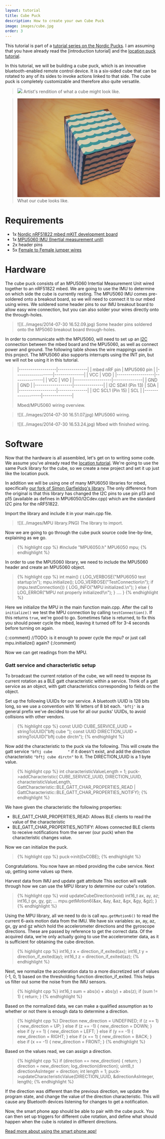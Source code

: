 ```yaml
---
layout: tutorial
title: Cube Puck
description: How to create your own Cube Puck
image: images/cube.jpg
order: 3
---
```


This tutorial is part of a [tutorial series on the Nordic Pucks](../tutorials.html).
I am assuming that you have already read the [introduction tutorial] and the [location puck tutorial](location.html).

In this tutorial, we will be building a cube puck, which is an innovative bluetooth-enabled remote control device.
It is a six-sided cube that can be rotated to any of its sides to invoke actions linked to that side.
The cube puck is completely customizable and therefore also quite versatile.

> ![](http://www.finefurniture.co/images/V184B.JPG)
> Artist's rendition of what a cube might look like.

> ![](../images/cube.jpg)
> What our cube looks like.

# Requirements
- 1x [Nordic nRF51822 mbed mKIT development board](https://mbed.org/platforms/Nordic-nRF51822/)
- 1x [MPU5060 IMU (Inertial measurement unit)](https://www.sparkfun.com/products/11028)
- 2x header pins
- 5x [Female to Female jumper wires](http://www.seeedstudio.com/depot/1-pin-dualfemale-jumper-wire-100mm-50pcs-pack-p-260.html?cPath=44_47)


# Hardware

The cube puck consists of an MPU5060 Intertial Measurement Unit wired together to an nRF51822 mbed.
We are going to use the IMU to determine on which side the cube is currently resting.
The MPU5060 IMU comes pre-soldered onto a breakout board, so we will need to connect it to our mbed using wires.
We soldered some header pins to our IMU breakout board to allow easy wire connection, but you can also solder your wires directly onto the through-holes.

> ![](../images/2014-07-30 16.52.09.jpg)
> Some header pins soldered onto the MP5060 breakout board through-holes.

In order to communicate with the MPU5060, will need to set up an [I2C](http://en.wikipedia.org/wiki/I%C2%B2C) connection between the mbed board and the MPU5060, as well as connect power and ground.
The following table shows the wire mappings used in this project.
The MPU5060 also supports interrupts using the INT pin, but we will not be using it in this tutorial.

> |-------------------|---------------|
> | mbed nRF pin      | MPU5060 pin   |
> |-------------------|---------------|
> | VCC               | VDD           |
> |-------------------|---------------|
> | VCC               | VIO           |
> |-------------------|---------------|
> | GND               | GND           |
> |-------------------|---------------|
> | I2C SDA1 (Pin 13) | SDA           |
> |-------------------|---------------|
> | I2C SCL1 (Pin 15) | SCL           |
> |-------------------|---------------|
>
> Mbed/MPU5060 wiring overview.

> ![](../images/2014-07-30 16.51.07.jpg)
> MPU5060 wiring.


> ![](../images/2014-07-30 16.53.24.jpg)
> Mbed with finished wiring.

# Software

Now that the hardware is all assembled, let's get on to writing some code.
We assume you've already read the [location tutorial](location.html).
We're going to use the same Puck library for the cube, so we create a new project and set it up just like the location puck.

In addition we will be using one of many MPU6050 libraries for mbed, specifically [our fork of Simon Garfieldsg's library](http://mbed.org/teams/Nordic-Pucks/code/MPU6050/).
The only difference from the original is that this library has changed the I2C pins to use pin p13 and p15 (available as defines in MPU6050/I2Cdev.cpp) which are the standard I2C pins for the nRF51822.

Import the library and include it in your main.cpp file.

> ![](../images/MPU library.PNG)
> The library to import.

Now we are going to go through the cube puck source code line-by-line, explaining as we go.

> {% highlight cpp %}
#include "MPU6050.h"
MPU6050 mpu;
{% endhighlight %}

In order to use the MPU5060 library, we need to include the MPU5060 header and create an MPU5060 object.



> {% highlight cpp %}
int main() {
    LOG_VERBOSE("MPU6050 test startup:\n");
    mpu.initialize();
    LOG_VERBOSE("TestConnection\n");
    if (mpu.testConnection()) {
        LOG_INFO("MPU initialized.\n");
    } else {
        LOG_ERROR("MPU not properly initialized!\n");
    }
    ....
}
{% endhighlight %}

Here we initialize the MPU in the main function main.cpp.
After the call to `initialize()` we test the MPU connection by calling `testConnection()`.
If this returns `true`, we're good to go.
Sometimes false is returned, to fix this you should power cycle the mbed, leaving it turned off for 3-4 seconds before turning on again.

{::comment}
//TODO: is it enough to power cycle the mpu? or just call mpu.initialize() again?
{:/comment}

Now we can get readings from the MPU.

### Gatt service and characteristic setup
To broadcast the current rotation of the cube, we will need to expose its current rotation as a BLE gatt characteristic within a service.
Think of a gatt service as an object, with gatt characteristics corresponding to fields on the object.

Set up the following UUIDs for our service.
A bluetooth UUID is 128 bits long, so we use a convention with 16 letters of 8 bit each. `'bftj'` is a general prefix we've decided to use for all our pucks' UUIDs, to avoid collisions with other vendors.

> {% highlight cpp %}
const UUID CUBE_SERVICE_UUID = stringToUUID("bftj cube       ");
const UUID DIRECTION_UUID = stringToUUID("bftj cube dirctn");
{% endhighlight %}

Now add the characteristic to the puck via the following.
This will create the gatt service `"bftj cube       "` if it doesn't exist, and add the direction characteristic `"bftj cube dirctn"` to it. The DIRECTION_UUID is a 1 byte value.

> {% highlight cpp %}
int characteristicValueLength = 1;
puck->addCharacteristic(
        CUBE_SERVICE_UUID,
        DIRECTION_UUID,
        characteristicValueLength,
        GattCharacteristic::BLE_GATT_CHAR_PROPERTIES_READ | GattCharacteristic::BLE_GATT_CHAR_PROPERTIES_NOTIFY);
{% endhighlight %}

We have given the characteristic the following properties:

- BLE_GATT_CHAR_PROPERTIES_READ: Allows BLE clients to read the value of the characteristic
- BLE_GATT_CHAR_PROPERTIES_NOTIFY: Allows connected BLE clients to receive notifications from the server (our puck) when the characteristic changes value.

Now we can initialize the puck.

> {% highlight cpp %}
puck->init(0xC0BE);
{% endhighlight %}

Congratulations. You now have an mbed providing the cube service. Next up, getting some values up there.

Harvest data from IMU and update gatt attribute
This section will walk through how we can use the MPU library to determine our cube's rotation.

> {% highlight cpp %}
void updateCubeDirection(void) 
    int16_t ax, ay, az;
    int16_t gx, gy, gz;
...
    mpu.getMotion6(&ax, &ay, &az, &gx, &gy, &gz);
}
{% endhighlight %}

Using the MPU library, all we need to do is call `mpu.getMotion6()` to read the current 6-axis motion data from the IMU.
We have six variables: ax, ay, az, gx, gy and gz which hold the accelerometer directions and the gyroscope directions.
These are passed by reference to get the correct data.
Of the acquired data, we're only actually going to use the accelerometer data, as it is sufficient for obtaining the cube direction.

> {% highlight cpp %}
int16_t x = direction_if_exited(ax);
int16_t y = direction_if_exited(ay);
int16_t z = direction_if_exited(az);
{% endhighlight %}

Next, we normalize the acceleration data to a more discretized set of values (-1, 0, 1) based on the thresholding function direction_if_exited.
This helps us filter out some the noise from the IMU sensors.

> {% highlight cpp %}
int16_t sum = abs(x) + abs(y) + abs(z);
if (sum != 1) {
    return;
}
{% endhighlight %}

Based on the normalized data, we can make a qualified assumption as to whether or not there is enough data to determine a direction.

> {% highlight cpp %}
Direction new_direction = UNDEFINED;
if (z == 1) {
    new_direction = UP;
} else if (z == -1) {
    new_direction = DOWN;
} else if (y == 1) {
    new_direction = LEFT;
} else if (y == -1) {
    new_direction = RIGHT;
} else if (x == 1) {
    new_direction = BACK;
} else if (x == -1) {
    new_direction = FRONT;
}
{% endhighlight %}

Based on the values read, we can assign a direction.

> {% highlight cpp %}
if (direction == new_direction) {
    return;
}
direction = new_direction;
log_direction(direction);
uint8_t directionAsInteger = direction;
int length = 1;
puck->updateCharacteristicValue(DIRECTION_UUID, &directionAsInteger, length);
{% endhighlight %}

If the direction was different than the previous direction, we update the program state, and change the value of the direction characteristic.
This will cause any Bluetooth devices listening for changes to get a notification.

Now, the smart phone app should be able to pair with the cube puck.
You can then set up triggers for different cube rotation, and define what should happen when the cube is rotated in different directions.

[Read more about using the smart phone app!](smartphone-apps.html)
